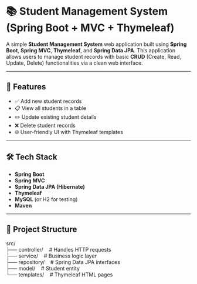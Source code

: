 # 📚 Student Management System (Spring Boot + MVC + Thymeleaf)

A simple **Student Management System** web application built using **Spring Boot**, **Spring MVC**, **Thymeleaf**, and **Spring Data JPA**. This application allows users to manage student records with basic **CRUD** (Create, Read, Update, Delete) functionalities via a clean web interface.

---

## 🚀 Features

- ✅ Add new student records
- 📋 View all students in a table
- ✏️ Update existing student details
- ❌ Delete student records
- 🌐 User-friendly UI with Thymeleaf templates

---

## 🛠️ Tech Stack

- **Spring Boot**
- **Spring MVC**
- **Spring Data JPA (Hibernate)**
- **Thymeleaf**
- **MySQL** (or H2 for testing)
- **Maven**

---

## 📁 Project Structure
src/<br>
├── controller/ &nbsp;&nbsp;&nbsp;# Handles HTTP requests<br>
├── service/    &nbsp;&nbsp;&nbsp;# Business logic layer<br>
├── repository/ &nbsp;&nbsp;&nbsp;# Spring Data JPA interfaces<br>
├── model/      &nbsp;&nbsp;&nbsp;# Student entity<br>
└── templates/  &nbsp;&nbsp;&nbsp;# Thymeleaf HTML pages<br>
